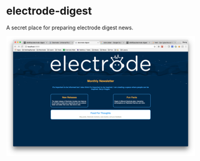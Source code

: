 # electrode-digest

A secret place for preparing electrode digest news.

![alt tag](./preview/preview.png)
